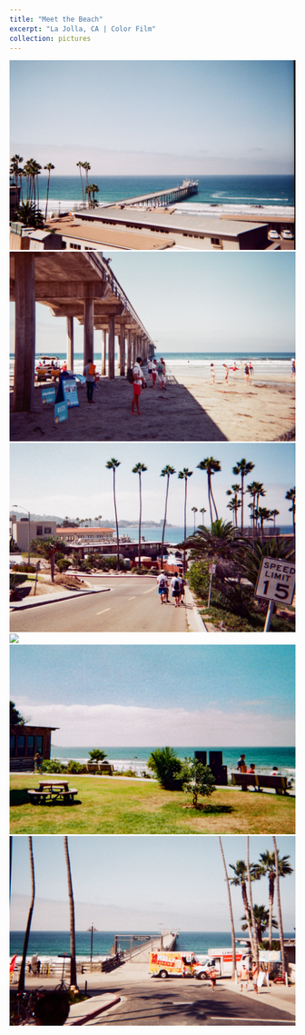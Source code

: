 ```yaml
---
title: "Meet the Beach"
excerpt: "La Jolla, CA | Color Film"
collection: pictures
---
```


<img src="/images/portfolio/meet_beach/1.jpg">
 
<img src="/images/portfolio/meet_beach/2.jpg">
 
<img src="/images/portfolio/meet_beach/3.jpg">
 
<img src="/images/portfolio/meet_beach/4.jpg">

<img src="/images/portfolio/meet_beach/5.jpg">

<img src="/images/portfolio/meet_beach/6.jpg">